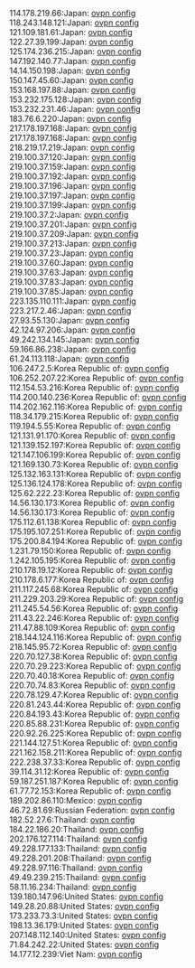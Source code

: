 114.178.219.66:Japan: [ovpn config](vpn/114_178_219_66.ovpn)  
118.243.148.121:Japan: [ovpn config](vpn/118_243_148_121.ovpn)  
121.109.181.61:Japan: [ovpn config](vpn/121_109_181_61.ovpn)  
122.27.39.199:Japan: [ovpn config](vpn/122_27_39_199.ovpn)  
125.174.236.215:Japan: [ovpn config](vpn/125_174_236_215.ovpn)  
147.192.140.77:Japan: [ovpn config](vpn/147_192_140_77.ovpn)  
14.14.150.198:Japan: [ovpn config](vpn/14_14_150_198.ovpn)  
150.147.45.60:Japan: [ovpn config](vpn/150_147_45_60.ovpn)  
153.168.197.88:Japan: [ovpn config](vpn/153_168_197_88.ovpn)  
153.232.175.128:Japan: [ovpn config](vpn/153_232_175_128.ovpn)  
153.232.231.46:Japan: [ovpn config](vpn/153_232_231_46.ovpn)  
183.76.6.220:Japan: [ovpn config](vpn/183_76_6_220.ovpn)  
217.178.197.168:Japan: [ovpn config](vpn/217_178_197_168.ovpn)  
217.178.197.168:Japan: [ovpn config](vpn/217_178_197_168.ovpn)  
218.219.17.219:Japan: [ovpn config](vpn/218_219_17_219.ovpn)  
219.100.37.120:Japan: [ovpn config](vpn/219_100_37_120.ovpn)  
219.100.37.159:Japan: [ovpn config](vpn/219_100_37_159.ovpn)  
219.100.37.192:Japan: [ovpn config](vpn/219_100_37_192.ovpn)  
219.100.37.196:Japan: [ovpn config](vpn/219_100_37_196.ovpn)  
219.100.37.197:Japan: [ovpn config](vpn/219_100_37_197.ovpn)  
219.100.37.199:Japan: [ovpn config](vpn/219_100_37_199.ovpn)  
219.100.37.2:Japan: [ovpn config](vpn/219_100_37_2.ovpn)  
219.100.37.201:Japan: [ovpn config](vpn/219_100_37_201.ovpn)  
219.100.37.209:Japan: [ovpn config](vpn/219_100_37_209.ovpn)  
219.100.37.213:Japan: [ovpn config](vpn/219_100_37_213.ovpn)  
219.100.37.23:Japan: [ovpn config](vpn/219_100_37_23.ovpn)  
219.100.37.60:Japan: [ovpn config](vpn/219_100_37_60.ovpn)  
219.100.37.63:Japan: [ovpn config](vpn/219_100_37_63.ovpn)  
219.100.37.83:Japan: [ovpn config](vpn/219_100_37_83.ovpn)  
219.100.37.85:Japan: [ovpn config](vpn/219_100_37_85.ovpn)  
223.135.110.111:Japan: [ovpn config](vpn/223_135_110_111.ovpn)  
223.217.2.46:Japan: [ovpn config](vpn/223_217_2_46.ovpn)  
27.93.55.130:Japan: [ovpn config](vpn/27_93_55_130.ovpn)  
42.124.97.206:Japan: [ovpn config](vpn/42_124_97_206.ovpn)  
49.242.134.145:Japan: [ovpn config](vpn/49_242_134_145.ovpn)  
59.166.86.238:Japan: [ovpn config](vpn/59_166_86_238.ovpn)  
61.24.113.118:Japan: [ovpn config](vpn/61_24_113_118.ovpn)  
106.247.2.5:Korea Republic of: [ovpn config](vpn/106_247_2_5.ovpn)  
106.252.207.22:Korea Republic of: [ovpn config](vpn/106_252_207_22.ovpn)  
112.154.53.216:Korea Republic of: [ovpn config](vpn/112_154_53_216.ovpn)  
114.200.140.236:Korea Republic of: [ovpn config](vpn/114_200_140_236.ovpn)  
114.202.162.116:Korea Republic of: [ovpn config](vpn/114_202_162_116.ovpn)  
118.34.179.215:Korea Republic of: [ovpn config](vpn/118_34_179_215.ovpn)  
119.194.5.55:Korea Republic of: [ovpn config](vpn/119_194_5_55.ovpn)  
121.131.91.170:Korea Republic of: [ovpn config](vpn/121_131_91_170.ovpn)  
121.139.152.197:Korea Republic of: [ovpn config](vpn/121_139_152_197.ovpn)  
121.147.106.199:Korea Republic of: [ovpn config](vpn/121_147_106_199.ovpn)  
121.169.130.73:Korea Republic of: [ovpn config](vpn/121_169_130_73.ovpn)  
125.132.163.131:Korea Republic of: [ovpn config](vpn/125_132_163_131.ovpn)  
125.136.124.178:Korea Republic of: [ovpn config](vpn/125_136_124_178.ovpn)  
125.62.222.23:Korea Republic of: [ovpn config](vpn/125_62_222_23.ovpn)  
14.56.130.173:Korea Republic of: [ovpn config](vpn/14_56_130_173.ovpn)  
14.56.130.173:Korea Republic of: [ovpn config](vpn/14_56_130_173.ovpn)  
175.112.61.138:Korea Republic of: [ovpn config](vpn/175_112_61_138.ovpn)  
175.195.107.251:Korea Republic of: [ovpn config](vpn/175_195_107_251.ovpn)  
175.200.84.194:Korea Republic of: [ovpn config](vpn/175_200_84_194.ovpn)  
1.231.79.150:Korea Republic of: [ovpn config](vpn/1_231_79_150.ovpn)  
1.242.105.195:Korea Republic of: [ovpn config](vpn/1_242_105_195.ovpn)  
210.178.19.12:Korea Republic of: [ovpn config](vpn/210_178_19_12.ovpn)  
210.178.6.177:Korea Republic of: [ovpn config](vpn/210_178_6_177.ovpn)  
211.117.245.68:Korea Republic of: [ovpn config](vpn/211_117_245_68.ovpn)  
211.229.203.29:Korea Republic of: [ovpn config](vpn/211_229_203_29.ovpn)  
211.245.54.56:Korea Republic of: [ovpn config](vpn/211_245_54_56.ovpn)  
211.43.22.246:Korea Republic of: [ovpn config](vpn/211_43_22_246.ovpn)  
211.47.88.109:Korea Republic of: [ovpn config](vpn/211_47_88_109.ovpn)  
218.144.124.116:Korea Republic of: [ovpn config](vpn/218_144_124_116.ovpn)  
218.145.95.72:Korea Republic of: [ovpn config](vpn/218_145_95_72.ovpn)  
220.70.127.38:Korea Republic of: [ovpn config](vpn/220_70_127_38.ovpn)  
220.70.29.223:Korea Republic of: [ovpn config](vpn/220_70_29_223.ovpn)  
220.70.40.18:Korea Republic of: [ovpn config](vpn/220_70_40_18.ovpn)  
220.70.74.83:Korea Republic of: [ovpn config](vpn/220_70_74_83.ovpn)  
220.78.129.47:Korea Republic of: [ovpn config](vpn/220_78_129_47.ovpn)  
220.81.243.44:Korea Republic of: [ovpn config](vpn/220_81_243_44.ovpn)  
220.84.193.43:Korea Republic of: [ovpn config](vpn/220_84_193_43.ovpn)  
220.85.88.231:Korea Republic of: [ovpn config](vpn/220_85_88_231.ovpn)  
220.92.26.225:Korea Republic of: [ovpn config](vpn/220_92_26_225.ovpn)  
221.144.127.51:Korea Republic of: [ovpn config](vpn/221_144_127_51.ovpn)  
221.162.158.211:Korea Republic of: [ovpn config](vpn/221_162_158_211.ovpn)  
222.238.37.33:Korea Republic of: [ovpn config](vpn/222_238_37_33.ovpn)  
39.114.31.12:Korea Republic of: [ovpn config](vpn/39_114_31_12.ovpn)  
59.187.251.187:Korea Republic of: [ovpn config](vpn/59_187_251_187.ovpn)  
61.77.72.153:Korea Republic of: [ovpn config](vpn/61_77_72_153.ovpn)  
189.202.86.110:Mexico: [ovpn config](vpn/189_202_86_110.ovpn)  
46.72.81.69:Russian Federation: [ovpn config](vpn/46_72_81_69.ovpn)  
182.52.27.6:Thailand: [ovpn config](vpn/182_52_27_6.ovpn)  
184.22.186.20:Thailand: [ovpn config](vpn/184_22_186_20.ovpn)  
202.176.127.114:Thailand: [ovpn config](vpn/202_176_127_114.ovpn)  
49.228.177.133:Thailand: [ovpn config](vpn/49_228_177_133.ovpn)  
49.228.201.208:Thailand: [ovpn config](vpn/49_228_201_208.ovpn)  
49.228.97.116:Thailand: [ovpn config](vpn/49_228_97_116.ovpn)  
49.49.239.215:Thailand: [ovpn config](vpn/49_49_239_215.ovpn)  
58.11.16.234:Thailand: [ovpn config](vpn/58_11_16_234.ovpn)  
139.180.147.96:United States: [ovpn config](vpn/139_180_147_96.ovpn)  
149.28.20.88:United States: [ovpn config](vpn/149_28_20_88.ovpn)  
173.233.73.3:United States: [ovpn config](vpn/173_233_73_3.ovpn)  
198.13.36.179:United States: [ovpn config](vpn/198_13_36_179.ovpn)  
207.148.112.140:United States: [ovpn config](vpn/207_148_112_140.ovpn)  
71.84.242.22:United States: [ovpn config](vpn/71_84_242_22.ovpn)  
14.177.12.239:Viet Nam: [ovpn config](vpn/14_177_12_239.ovpn)  

